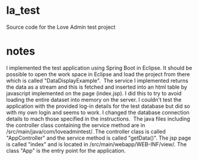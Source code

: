 # la_test
Source code for the Love Admin test project

# notes
I implemented the test application using Spring Boot in Eclipse. It should be possible to open the work space in Eclipse and load the project from there which is called "DataDisplayExample".  The service I implemented returns the data as a stream and this is fetched and inserted into an html table by javascript implemented on the page (index.jsp). I did this to try to avoid loading the entire dataset into memory on the server. I couldn't test the application with the provided log-in details for the test database but did so with my own login and seems to work. I changed the database connection details to mach those specified in the instructions.  The java files including the controller class containing the service method are in /src/main/java/com/loveadmintest/. The controller class is called "AppController" and the service method is called "getData()". The jsp page is called "index" and is located in /src/main/webapp/WEB-INF/view/. The class "App" is the entry point for the application. 
